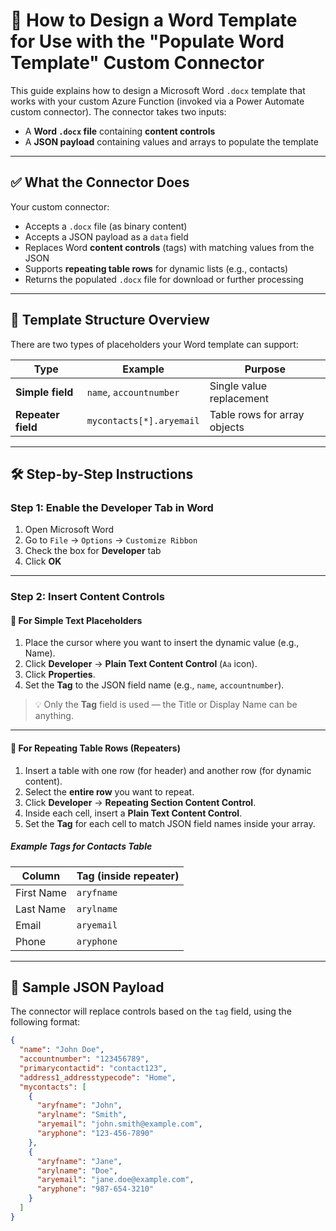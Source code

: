 # 🧩 How to Design a Word Template for Use with the "Populate Word Template" Custom Connector

This guide explains how to design a Microsoft Word `.docx` template that works with your custom Azure Function (invoked via a Power Automate custom connector). The connector takes two inputs:
- A **Word `.docx` file** containing **content controls**
- A **JSON payload** containing values and arrays to populate the template

---

## ✅ What the Connector Does

Your custom connector:
- Accepts a `.docx` file (as binary content)
- Accepts a JSON payload as a `data` field
- Replaces Word **content controls** (tags) with matching values from the JSON
- Supports **repeating table rows** for dynamic lists (e.g., contacts)
- Returns the populated `.docx` file for download or further processing

---

## 🧱 Template Structure Overview

There are two types of placeholders your Word template can support:

| Type | Example | Purpose |
|------|---------|---------|
| **Simple field** | `name`, `accountnumber` | Single value replacement |
| **Repeater field** | `mycontacts[*].aryemail` | Table rows for array objects |

---

## 🛠 Step-by-Step Instructions

### Step 1: Enable the Developer Tab in Word

1. Open Microsoft Word
2. Go to `File` → `Options` → `Customize Ribbon`
3. Check the box for **Developer** tab
4. Click **OK**

---

### Step 2: Insert Content Controls

#### 🔹 For Simple Text Placeholders

1. Place the cursor where you want to insert the dynamic value (e.g., Name).
2. Click **Developer** → **Plain Text Content Control** (`Aa` icon).
3. Click **Properties**.
4. Set the **Tag** to the JSON field name (e.g., `name`, `accountnumber`).

> 💡 Only the **Tag** field is used — the Title or Display Name can be anything.

---

#### 🔁 For Repeating Table Rows (Repeaters)

1. Insert a table with one row (for header) and another row (for dynamic content).
2. Select the **entire row** you want to repeat.
3. Click **Developer** → **Repeating Section Content Control**.
4. Inside each cell, insert a **Plain Text Content Control**.
5. Set the **Tag** for each cell to match JSON field names inside your array.

##### Example Tags for Contacts Table

| Column        | Tag (inside repeater) |
|---------------|------------------------|
| First Name    | `aryfname`             |
| Last Name     | `arylname`             |
| Email         | `aryemail`             |
| Phone         | `aryphone`             |

---

## 🧪 Sample JSON Payload

The connector will replace controls based on the `tag` field, using the following format:

```json
{
  "name": "John Doe",
  "accountnumber": "123456789",
  "primarycontactid": "contact123",
  "address1_addresstypecode": "Home",
  "mycontacts": [
    {
      "aryfname": "John",
      "arylname": "Smith",
      "aryemail": "john.smith@example.com",
      "aryphone": "123-456-7890"
    },
    {
      "aryfname": "Jane",
      "arylname": "Doe",
      "aryemail": "jane.doe@example.com",
      "aryphone": "987-654-3210"
    }
  ]
}

